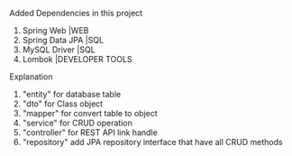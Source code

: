 Added Dependencies in this project
1. Spring Web |WEB
2. Spring Data JPA |SQL
3. MySQL Driver |SQL
4. Lombok |DEVELOPER TOOLS

Explanation 
1. "entity" for database table
2. "dto" for Class object
3. "mapper" for convert table to object
4. "service" for CRUD operation
5. "controller" for REST API link handle
6. "repository" add JPA repository interface that have all CRUD methods